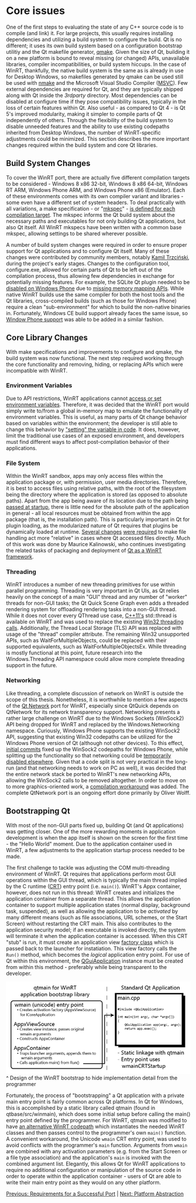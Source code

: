 # Core issues

One of the first steps to evaluating the state of any C++ source code is to compile (and link) it. For large projects, this usually requires installing dependencies and utilizing a build system to configure the build. Qt is no different; it uses its own build system based on a configuration bootstrap utilitiy and the Qt makefile generator, [qmake](/appendix/terms.md#qmake). Given the size of Qt, building it on a new platform is bound to reveal missing (or changed) APIs, unavailable libraries, compiler incompatibilities, or build system hiccups. In the case of WinRT, thankfully, the native build system is the same as is already in use for Desktop Windows, so makefiles generated by qmake can be used still be used with [nmake](/appendix/terms.md#nmake) and the Microsoft Visual Studio Compiler ([MSVC](/appendix/terms.md#msvc)). Few external dependencies are required for Qt, and they are typically shipped along with Qt inside the *3rdparty* directory. Most dependencies can be disabled at configure time if they pose compatibility issues, typically in the loss of certain features within Qt. Also useful - as compared to Qt 4 - is Qt 5's improved modularity, making it simpler to compile parts of Qt independently of others. Through the flexibility of the build system to disable unneeded features and the ability to use existing codepaths inherited from Desktop Windows, the number of WinRT-specific adjustments could be minimized. This section describes the more important changes required within the build system and core Qt libraries.

## Build System Changes
To cover the WinRT port, there are actually five different compilation targets to be considered - Windows 8 x86 32-bit, Windows 8 x86 64-bit, Windows RT ARM, Windows Phone ARM, and Windows Phone x86 (Emulator). Each of these environments comes with its own compiler variant and libraries - some even have a different set of system headers. To deal practically with all variations, a make specification - or "[mkspec](/appendix/terms.md#mkspec)" - [is defined for each compilation target](/appendix/gerrit.md#39875). The mkspec informs the Qt build system about the necessary paths and executables for not only building Qt applications, but also Qt itself. All WinRT mkspecs have been written with a common base mkspec, allowing settings to be shared wherever possible.

A number of build system changes were required in order to ensure proper support for Qt applications and to configure Qt itself. Many of these changes were contributed by community members, notably [Kamil Trzciński](/appendix/references.md#16-ayufan-qt-5-and-winrt), during the project's early stages. Changes to the configuration tool, configure.exe, allowed for certain parts of Qt to be left out of the compilation process, thus allowing few dependencies in exchange for potentially missing features. For example, the SQLite Qt plugin needed to be [disabled on Windows Phone](/appendix/gerrit.md#54438) due to [missing memory mapping APIs](/appendix/gerrit.md#54225). While native WinRT builds use the same compiler for both the host tools and the Qt libraries, cross-compiled builds (such as those for Windows Phone) require a clean "sub-environment" for which to build the non-native binaries in. Fortunately, Windows CE build support already faces the same issue, so [Window Phone support](/appendix/gerrit.md#54495) was able to be added in a similar fashion.

## Core Library Changes
With make specifications and improvements to configure and qmake, the build system was now functional. The next step required working through the core functionality and removing, hiding, or replacing APIs which were incompatible with WinRT.

### Environment Variables
Due to API restrictions, WinRT applications cannot [access or set environment variables](/appendix/msdn.md#crt-functions-not-supported-with-zw). Therefore, it was decided that the WinRT port would simply write to/from a global in-memory map to emulate the functionality of environment variables. This is useful, as many parts of Qt change behavior based on variables within the environment; the developer is still able to change this behavior by ["setting" the variable in code](/appendix/gerrit.md#46916). It does, however, limit the traditional use cases of an exposed environment, and developers must find different ways to affect post-compilation behavior of their applications.

### File System
Within the WinRT sandbox, apps may only access files within the application package or, with permission, user media directories. Therefore, it is best to access files using relative paths, with the root of the filesystem being the directory where the application is stored (as opposed to absolute paths). Apart from the app being aware of its location due to the path being [passed at startup](/appendix/gerrit.md#51187), there is little need for the absolute path of the application in general - all local resources must be obtained from within the app package (that is, the installation path). This is particularly important in Qt for plugin loading, as the modularized nature of Qt requires that plugins be dynamically loaded at runtime. [Several changes](/appendix/gerrit.md#39166) [were required](/appendix/gerrit.md#52251) to make file handling act more "relative" in cases where Qt accessed files directly. Much of this work was done by Maurice Kalinowski, who continues investigating the related tasks of packaging and deployment of [Qt as a WinRT framework](/appendix/references.md#17-introduction-to-windows-rt-frameworks).

### Threading
WinRT introduces a number of new threading primitives for use within parallel programming. Threading is very important in Qt UIs, as Qt relies heavily on the concept of a main "GUI" thread and any number of "worker" threads for non-GUI tasks; the Qt Quick Scene Graph even adds a threaded rendering system for offloading rendering tasks into a non-GUI thread. While it does not cover every QThread use case, [C++11's](/appendix/terms.md#c11) std::thread is available on WinRT and was used to replace the existing [Win32 threading calls](/appendix/gerrit.md#46916). Additionally, the Thread Local Storage (TLS) API was replaced with usage of the "thread" compiler attribute. The remaining Win32 unsupported APIs, such as WaitForMultipleObjects, could be replaced with their supported equivalents, such as WaitForMultipleObjectsEx. While threading is mostly functional at this point, future research into the Windows.Threading API namespace could allow more complete threading support in the future.

### Networking
Like threading, a complete discussion of network on WinRT is outside the scope of this thesis. Nonetheless, it is worthwhile to mention a few aspects of the [Qt Network](/appendix/terms.md#qt-network) port for WinRT, especially since QtQuick depends on QtNetwork for its network transparency support. Networking presents a rather large challenge on WinRT due to the Windows Sockets (WinSock2) API being dropped for WinRT and replaced by the Windows.Networking namespace. Curiously, Windows Phone supports the existing WinSock2 API, suggesting that existing Win32 codepaths can be utilized for the Windows Phone version of Qt (although not other devices). To this effect, [initial commits](/appendix/gerrit.md#46916) fixed up the WinSock2 codepaths for Windows Phone, while splitting up the functionality so that networking could be [temporarily disabled elsewhere](/appendix/gerrit.md#47039). Given that a code split is not very practical in the long-run (and that networking needs to work on PC as well), it was decided that the entire network stack be ported to WinRT's new networking APIs, allowing the WinSock2 calls to be removed altogether. In order to move on to more graphics-oriented work, a [compilation workaround](/appendix/gerrit.md#52235) was added. The complete QtNetwork port is an ongoing effort done primarily by Oliver Wolff.

## Bootstrapping Qt
With most of the non-GUI parts fixed up, building Qt (and Qt applications) was getting closer. One of the more rewarding moments in application development is when the app itself is shown on the screen for the first time - the "Hello World" moment. Due to the application container used in WinRT, a few adjustments to the application startup process needed to be made.

The first challenge to tackle was adjusting the COM multi-threading environment of WinRT. Qt requires that applications perform most GUI operations within the GUI thread, which is typically the main thread implied by the C runtime ([CRT](/appendix/terms.md#crt)) entry point (i.e. `main()`). WinRT's Appx container, however, does not run in this thread: WinRT creates and initializes the application container from a separate thread. This allows the application container to support multiple application states (normal display, background task, suspended), as well as allowing the application to be *activated* by many different means (such as file associations, URL schemes, or the Start Screen) without restarting the CRT main. This also contributes to the application security model; if an executable is invoked directly, the system will terminate it when the application container is accessed. When this CRT "stub" is run, it must create an application view [factory class](/appendix/terms.md#factory-class) which is passed back to the launcher for instatiation. This view factory calls the `Run()` method, which becomes the *logical* application entry point. For use of Qt within this environment, the [QGuiApplication](/appendix/qdoc.md#qguiapplication) instance must be created from within this method - preferably while being transparent to the developer.

![Bootstrap Design](/images/bootstrap.png)
^ Design of the WinRT bootstrap to hide implementation detail from the programmer

Fortunately, the process of "bootstrapping" a Qt application with a private main entry point is fairly common across Qt platforms. In Qt for Windows, this is accomplished by a static library called qtmain (found in qtbase/src/winmain), which does some initial setup before calling the main() entry point defined by the programmer. For WinRT, qtmain was modified to have [an alternative WinRT codepath](/appendix/gerrit.md#39876) which instantiates the needed WinRT classes and then passes control to the programmer's own `main()` function. A convenient workaround, the Unicode `wmain` CRT entry point, was used to avoid conflicts with the programmer's `main` function. Arguments from `wmain` are combined with any activation parameters (e.g. from the Start Screen or a file type association) and the application's `main` is invoked with the combined argument list. Elegantly, this allows Qt for WinRT applications to require no additional configuration or manipulation of the source code in order to operate within the application container - users of Qt are able to write their main entry point as they would on any other platform.

[Previous: Requirements for a Successful Port](../background/requirements.md) | [Next: Platform Abstraction](qpa.md)

